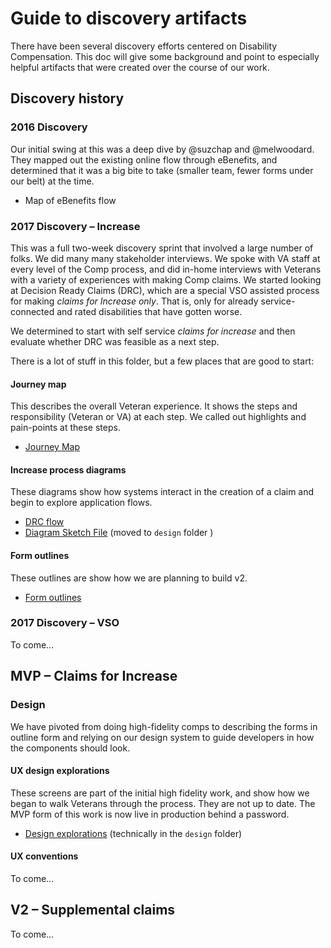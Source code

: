 # Guide to discovery artifacts

There have been several discovery efforts centered on Disability Compensation. This doc will give some background and point to especially helpful artifacts that were created over the course of our work.

## Discovery history

### 2016 Discovery

Our initial swing at this was a deep dive by @suzchap and @melwoodard. They mapped out the existing online flow through eBenefits, and determined that it was a big bite to take (smaller team, fewer forms under our belt) at the time. 

- Map of eBenefits flow

### 2017 Discovery – Increase

This was a full two-week discovery sprint that involved a large number of folks. We did many many stakeholder interviews. We spoke with VA staff at every level of the Comp process, and did in-home interviews with Veterans with a variety of experiences with making Comp claims. We started looking at Decision Ready Claims (DRC), which are a special VSO assisted process for making _claims for Increase only_. That is, only for already service-connected and rated disabilities that have gotten worse. 

We determined to start with self service _claims for increase_ and then evaluate whether DRC was feasible as a next step.

There is a lot of stuff in this folder, but a few places that are good to start:

#### Journey map

This describes the overall Veteran experience. It shows the steps and responsibility (Veteran or VA) at each step. We called out highlights and pain-points at these steps.

- [Journey Map](https://github.com/department-of-veterans-affairs/vets.gov-team/tree/master/Products/Disability/Disability%20526EZ/discovery/2017-discovery-sprint/output/journey-map)

#### Increase process diagrams

These diagrams show how systems interact in the creation of a claim and begin to explore application flows.

- [DRC flow](https://github.com/department-of-veterans-affairs/vets.gov-team/blob/master/Products/Disability/Disability%20526EZ/discovery/2017-discovery-sprint/output/disability-comp-claim-DRC-flow-v2.png)
- [Diagram Sketch File](https://github.com/department-of-veterans-affairs/vets.gov-team/blob/master/Products/Disability/Disability%20526EZ/design/disability-comp-diagrams.sketch) (moved to `design` folder )

#### Form outlines

These outlines are show how we are planning to build v2. 

- [Form outlines](https://github.com/department-of-veterans-affairs/vets.gov-team/tree/master/Products/Disability/Disability%20526EZ/design/all-claims/chapter-outlines)

### 2017 Discovery – VSO

To come…



## MVP – Claims for Increase

### Design

We have pivoted from doing high-fidelity comps to describing the forms in outline form and relying on our design system to guide developers in how the components should look.

#### UX design explorations

These screens are part of the initial high fidelity work, and show how we began to walk Veterans through the process. They are not up to date. The MVP form of this work is now live in production behind a password.

- [Design explorations](https://github.com/department-of-veterans-affairs/vets.gov-team/tree/master/Products/Disability/Disability%20526EZ/design/design-exploration-screens) (technically in the `design` folder)

#### UX conventions

To come…



## V2 – Supplemental claims

To come…